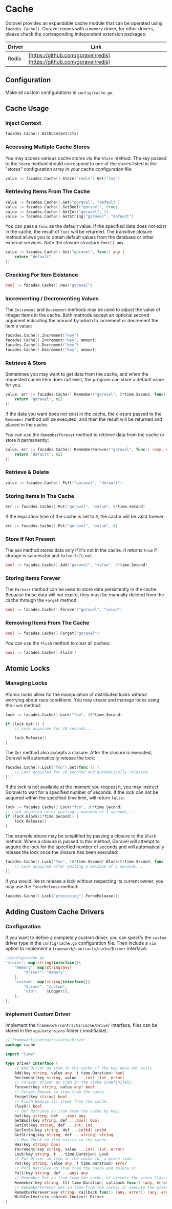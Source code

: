 # Cache

Goravel provides an expandable cache module that can be operated using `facades.Cache()`. Goravel comes with a `memory`
driver, for other drivers, please check the corresponding independent extension packages:

| Driver | Link                                                                                                 |
| ------ | ---------------------------------------------------------------------------------------------------- |
| Redis  | [https://github.com/goravel/redis](https://github.com/goravel/redis) |

## Configuration

Make all custom configurations in `config/cache.go`.

## Cache Usage

### Inject Context

```go
facades.Cache().WithContext(ctx)
```

### Accessing Multiple Cache Stores

You may access various cache stores via the `Store` method. The key passed to the `Store` method should correspond to
one of the stores listed in the "stores" configuration array in your cache configuration file:

```go
value := facades.Cache().Store("redis").Get("foo")
```

### Retrieving Items From The Cache

```go
value := facades.Cache().Get("goravel", "default")
value := facades.Cache().GetBool("goravel", true)
value := facades.Cache().GetInt("goravel", 1)
value := facades.Cache().GetString("goravel", "default")
```

You can pass a `func` as the default value. If the specified data does not exist in the cache, the result of `func` will
be returned. The transitive closure method allows you to obtain default values from the database or other external
services. Note the closure structure `func() any`.

```go
value := facades.Cache().Get("goravel", func() any {
    return "default"
})
```

### Checking For Item Existence

```go
bool := facades.Cache().Has("goravel")
```

### Incrementing / Decrementing Values

The `Increment` and `Decrement` methods may be used to adjust the value of integer items in the cache. Both methods
accept an optional second argument indicating the amount by which to increment or decrement the item's value:

```go
facades.Cache().Increment("key")
facades.Cache().Increment("key", amount)
facades.Cache().Decrement("key")
facades.Cache().Decrement("key", amount)
```

### Retrieve & Store

Sometimes you may want to get data from the cache, and when the requested cache item does not exist, the program can
store a default value for you.

```go
value, err := facades.Cache().Remember("goravel", 5*time.Second, func() (any, error) {
    return "goravel", nil
})
```

If the data you want does not exist in the cache, the closure passed to the `Remember` method will be executed, and then
the result will be returned and placed in the cache.

You can use the `RememberForever` method to retrieve data from the cache or store it permanently:

```go
value, err := facades.Cache().RememberForever("goravel", func() (any, error) {
    return "default", nil
})
```

### Retrieve & Delete

```go
value := facades.Cache().Pull("goravel", "default")
```

### Storing Items In The Cache

```go
err := facades.Cache().Put("goravel", "value", 5*time.Second)
```

If the expiration time of the cache is set to `0`, the cache will be valid forever:

```go
err := facades.Cache().Put("goravel", "value", 0)
```

### Store If Not Present

The `Add` method stores data only if it's not in the cache. It returns `true` if storage is successful and `false` if
it's not.

```go
bool := facades.Cache().Add("goravel", "value", 5*time.Second)
```

### Storing Items Forever

The `Forever` method can be used to store data persistently in the cache. Because these data will not expire, they must
be manually deleted from the cache through the `Forget` method:

```go
bool := facades.Cache().Forever("goravel", "value")
```

### Removing Items From The Cache

```go
bool := facades.Cache().Forget("goravel")
```

You can use the `Flush` method to clear all caches:

```go
bool := facades.Cache().Flush()
```

## Atomic Locks

### Managing Locks

Atomic locks allow for the manipulation of distributed locks without worrying about race conditions. You may create and
manage locks using the `Lock` method:

```go
lock := facades.Cache().Lock("foo", 10*time.Second)

if (lock.Get()) {
    // Lock acquired for 10 seconds...

    lock.Release()
}
```

The `Get` method also accepts a closure. After the closure is executed, Goravel will automatically release the lock:

```go
facades.Cache().Lock("foo").Get(func () {
    // Lock acquired for 10 seconds and automatically released...
});
```

If the lock is not available at the moment you request it, you may instruct Goravel to wait for a specified number of
seconds. If the lock can not be acquired within the specified time limit, will return `false`:

```go
lock := facades.Cache().Lock("foo", 10*time.Second)
// Lock acquired after waiting a maximum of 5 seconds...
if (lock.Block(5*time.Second)) {
    lock.Release()
}
```

The example above may be simplified by passing a closure to the `Block` method. When a closure is passed to this method,
Goravel will attempt to acquire the lock for the specified number of seconds and will automatically release the lock
once the closure has been executed:

```go
facades.Cache().Lock("foo", 10*time.Second).Block(5*time.Second, func () {
    // Lock acquired after waiting a maximum of 5 seconds...
})
```

If you would like to release a lock without respecting its current owner, you may use the `ForceRelease` method:

```go
facades.Cache().Lock("processing").ForceRelease();
```

## Adding Custom Cache Drivers

### Configuration

If you want to define a completely custom driver, you can specify the `custom` driver type in the `config/cache.go`
configuration file.
Then include a `via` option to implement a `framework/contracts/cache/Driver` interface:

```go
//config/cache.go
"stores": map[string]interface{}{
    "memory": map[string]any{
        "driver": "memory",
    },
    "custom": map[string]interface{}{
        "driver": "custom",
        "via":    &Logger{},
    },
},
```

### Implement Custom Driver

Implement the `framework/contracts/cache/Driver` interface, files can be stored in the `app/extensions` folder (
modifiable).

```go
// framework/contracts/cache/Driver
package cache

import "time"

type Driver interface {
    // Add Driver an item in the cache if the key does not exist.
    Add(key string, value any, t time.Duration) bool
    Decrement(key string, value ...int) (int, error)
    // Forever Driver an item in the cache indefinitely.
    Forever(key string, value any) bool
    // Forget Remove an item from the cache.
    Forget(key string) bool
    // Flush Remove all items from the cache.
    Flush() bool
    // Get Retrieve an item from the cache by key.
    Get(key string, def ...any) any
    GetBool(key string, def ...bool) bool
    GetInt(key string, def ...int) int
    GetInt64(key string, def ...int64) int64
    GetString(key string, def ...string) string
    // Has Check an item exists in the cache.
    Has(key string) bool
    Increment(key string, value ...int) (int, error)
    Lock(key string, t ...time.Duration) Lock
    // Put Driver an item in the cache for a given time.
    Put(key string, value any, t time.Duration) error
    // Pull Retrieve an item from the cache and delete it.
    Pull(key string, def ...any) any
    // Remember Get an item from the cache, or execute the given Closure and store the result.
    Remember(key string, ttl time.Duration, callback func() (any, error)) (any, error)
    // RememberForever Get an item from the cache, or execute the given Closure and store the result forever.
    RememberForever(key string, callback func() (any, error)) (any, error)
    WithContext(ctx context.Context) Driver
}
```
